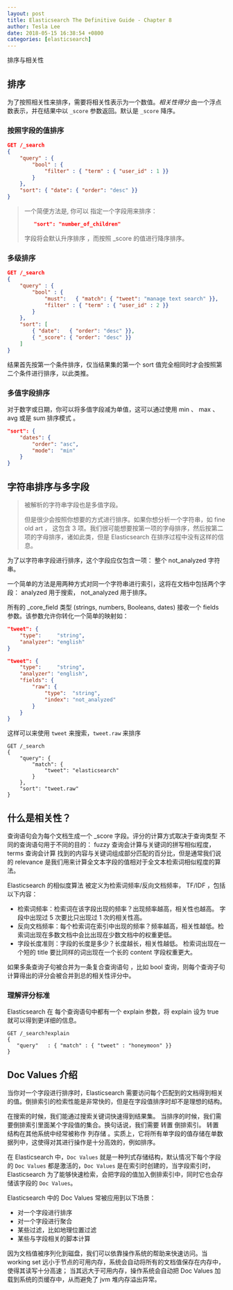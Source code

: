 ```yaml
---
layout: post
title: Elasticsearch The Definitive Guide - Chapter 8
author: Tesla Lee
date: 2018-05-15 16:38:54 +0800
categories: [elasticsearch]
---
```


排序与相关性

<!--more-->

## 排序

为了按照相关性来排序，需要将相关性表示为一个数值。*相关性得分* 由一个浮点数表示，并在结果中以 `_score` 参数返回。默认是 `_score` 降序。

### 按照字段的值排序

```json
GET /_search
{
    "query" : {
        "bool" : {
            "filter" : { "term" : { "user_id" : 1 }}
        }
    },
    "sort": { "date": { "order": "desc" }}
}
```

> 一个简便方法是, 你可以 指定一个字段用来排序：
>
> ```json
>    "sort": "number_of_children"
> ```
> 字段将会默认升序排序 ，而按照 _score 的值进行降序排序。

### 多级排序
```json
GET /_search
{
    "query" : {
        "bool" : {
            "must":   { "match": { "tweet": "manage text search" }},
            "filter" : { "term" : { "user_id" : 2 }}
        }
    },
    "sort": [
        { "date":   { "order": "desc" }},
        { "_score": { "order": "desc" }}
    ]
}
```
结果首先按第一个条件排序，仅当结果集的第一个 sort 值完全相同时才会按照第二个条件进行排序，以此类推。

### 多值字段排序

对于数字或日期，你可以将多值字段减为单值，这可以通过使用 min 、 max 、 avg 或是 sum 排序模式 。
```json
"sort": {
    "dates": {
        "order": "asc",
        "mode":  "min"
    }
}
```

## 字符串排序与多字段
> 被解析的字符串字段也是多值字段。
>
> 但是很少会按照你想要的方式进行排序。如果你想分析一个字符串，如 fine old art ， 这包含 3 项。我们很可能想要按第一项的字母排序，然后按第二项的字母排序，诸如此类，但是 Elasticsearch 在排序过程中没有这样的信息。

为了以字符串字段进行排序，这个字段应仅包含一项： 整个 not_analyzed 字符串。

一个简单的方法是用两种方式对同一个字符串进行索引，这将在文档中包括两个字段： analyzed 用于搜索， not_analyzed 用于排序。

所有的 _core_field 类型 (strings, numbers, Booleans, dates) 接收一个 fields 参数。该参数允许你转化一个简单的映射如：
```json
"tweet": {
    "type":     "string",
    "analyzer": "english"
}
```

```json
"tweet": {
    "type":     "string",
    "analyzer": "english",
    "fields": {
        "raw": {
            "type":  "string",
            "index": "not_analyzed"
        }
    }
}
```

这样可以来使用 `tweet` 来搜索，`tweet.raw` 来排序
```shell
GET /_search
{
    "query": {
        "match": {
            "tweet": "elasticsearch"
        }
    },
    "sort": "tweet.raw"
}
```

## 什么是相关性？

查询语句会为每个文档生成一个 _score 字段。评分的计算方式取决于查询类型 不同的查询语句用于不同的目的： fuzzy 查询会计算与关键词的拼写相似程度，terms 查询会计算 找到的内容与关键词组成部分匹配的百分比，但是通常我们说的 relevance 是我们用来计算全文本字段的值相对于全文本检索词相似程度的算法。

Elasticsearch 的相似度算法 被定义为检索词频率/反向文档频率， TF/IDF ，包括以下内容：

* 检索词频率：检索词在该字段出现的频率？出现频率越高，相关性也越高。 字段中出现过 5 次要比只出现过 1 次的相关性高。
* 反向文档频率：每个检索词在索引中出现的频率？频率越高，相关性越低。检索词出现在多数文档中会比出现在少数文档中的权重更低。
* 字段长度准则：字段的长度是多少？长度越长，相关性越低。 检索词出现在一个短的 title 要比同样的词出现在一个长的 content 字段权重更大。

如果多条查询子句被合并为一条复合查询语句 ，比如 bool 查询，则每个查询子句计算得出的评分会被合并到总的相关性评分中。

### 理解评分标准

Elasticsearch 在 每个查询语句中都有一个 explain 参数，将 explain 设为 true 就可以得到更详细的信息。
```shell
GET /_search?explain
{
   "query"   : { "match" : { "tweet" : "honeymoon" }}
}
```

## Doc Values 介绍

当你对一个字段进行排序时，Elasticsearch 需要访问每个匹配到的文档得到相关的值。倒排索引的检索性能是非常快的，但是在字段值排序时却不是理想的结构。

在搜索的时候，我们能通过搜索关键词快速得到结果集。
当排序的时候，我们需要倒排索引里面某个字段值的集合。换句话说，我们需要 转置 倒排索引。
转置 结构在其他系统中经常被称作 列存储 。实质上，它将所有单字段的值存储在单数据列中，这使得对其进行操作是十分高效的，例如排序。

在 Elasticsearch 中，`Doc Values` 就是一种列式存储结构，默认情况下每个字段的 `Doc Values` 都是激活的，`Doc Values` 是在索引时创建的，当字段索引时，Elasticsearch 为了能够快速检索，会把字段的值加入倒排索引中，同时它也会存储该字段的 `Doc Values`。

Elasticsearch 中的 Doc Values 常被应用到以下场景：

* 对一个字段进行排序
* 对一个字段进行聚合
* 某些过滤，比如地理位置过滤
* 某些与字段相关的脚本计算

因为文档值被序列化到磁盘，我们可以依靠操作系统的帮助来快速访问。当 working set 远小于节点的可用内存，系统会自动将所有的文档值保存在内存中，使得其读写十分高速； 当其远大于可用内存，操作系统会自动把 Doc Values 加载到系统的页缓存中，从而避免了 jvm 堆内存溢出异常。
